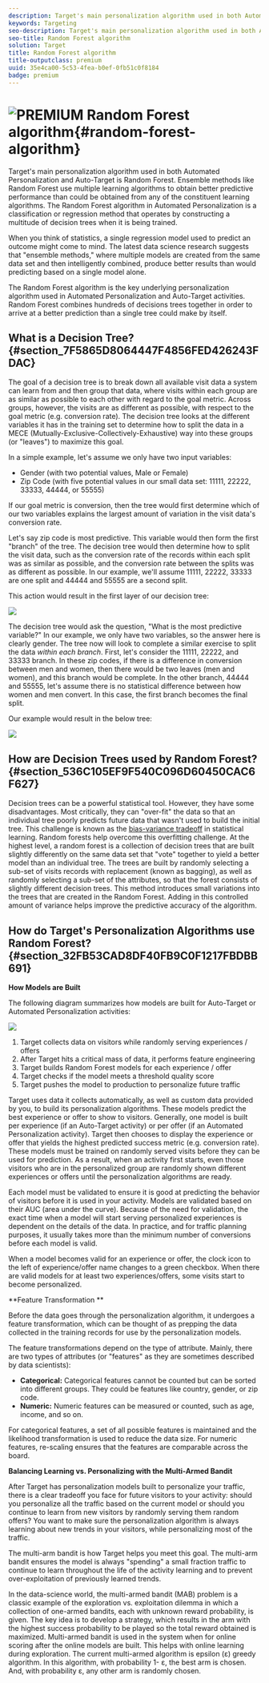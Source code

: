 ```yaml
---
description: Target's main personalization algorithm used in both Automated Personalization and Auto-Target is Random Forest. Ensemble methods like Random Forest use multiple learning algorithms to obtain better predictive performance than could be obtained from any of the constituent learning algorithms. The Random Forest algorithm in Automated Personalization is a classification or regression method that operates by constructing a multitude of decision trees when it is being trained.
keywords: Targeting
seo-description: Target's main personalization algorithm used in both Automated Personalization and Auto-Target is Random Forest. Ensemble methods like Random Forest use multiple learning algorithms to obtain better predictive performance than could be obtained from any of the constituent learning algorithms. The Random Forest algorithm in Automated Personalization is a classification or regression method that operates by constructing a multitude of decision trees when it is being trained.
seo-title: Random Forest algorithm
solution: Target
title: Random Forest algorithm
title-outputclass: premium
uuid: 35e4ca00-5c53-4fea-b0ef-0fb51c0f8184
badge: premium
---
```


# ![PREMIUM](/help/assets/premium.png) Random Forest algorithm{#random-forest-algorithm}

Target's main personalization algorithm used in both Automated Personalization and Auto-Target is Random Forest. Ensemble methods like Random Forest use multiple learning algorithms to obtain better predictive performance than could be obtained from any of the constituent learning algorithms. The Random Forest algorithm in Automated Personalization is a classification or regression method that operates by constructing a multitude of decision trees when it is being trained.

 When you think of statistics, a single regression model used to predict an outcome might come to mind. The latest data science research suggests that "ensemble methods," where multiple models are created from the same data set and then intelligently combined, produce better results than would predicting based on a single model alone.

The Random Forest algorithm is the key underlying personalization algorithm used in Automated Personalization and Auto-Target activities. Random Forest combines hundreds of decisions trees together in order to arrive at a better prediction than a single tree could make by itself.

## What is a Decision Tree? {#section_7F5865D8064447F4856FED426243FDAC}

The goal of a decision tree is to break down all available visit data a system can learn from and then group that data, where visits within each group are as similar as possible to each other with regard to the goal metric. Across groups, however, the visits are as different as possible, with respect to the goal metric (e.g. conversion rate). The decision tree looks at the different variables it has in the training set to determine how to split the data in a MECE (Mutually-Exclusive-Collectively-Exhaustive) way into these groups (or "leaves") to maximize this goal.

In a simple example, let's assume we only have two input variables:

* Gender (with two potential values, Male or Female) 
* Zip Code (with five potential values in our small data set: 11111, 22222, 33333, 44444, or 55555)

If our goal metric is conversion, then the tree would first determine which of our two variables explains the largest amount of variation in the visit data's conversion rate.

Let's say zip code is most predictive. This variable would then form the first "branch" of the tree. The decision tree would then determine how to split the visit data, such as the conversion rate of the records within each split was as similar as possible, and the conversion rate between the splits was as different as possible. In our example, we'll assume 11111, 22222, 33333 are one split and 44444 and 55555 are a second split.

This action would result in the first layer of our decision tree:

![](assets/decsion_tree_1.png)

The decision tree would ask the question, "What is the most predictive variable?" In our example, we only have two variables, so the answer here is clearly gender. The tree now will look to complete a similar exercise to split the data *within each branch*. First, let's consider the 11111, 22222, and 33333 branch. In these zip codes, if there is a difference in conversion between men and women, then there would be two leaves (men and women), and this branch would be complete. In the other branch, 44444 and 55555, let's assume there is no statistical difference between how women and men convert. In this case, the first branch becomes the final split.

Our example would result in the below tree:

![](assets/decsion_tree_2.png)

## How are Decision Trees used by Random Forest? {#section_536C105EF9F540C096D60450CAC6F627}

Decision trees can be a powerful statistical tool. However, they have some disadvantages. Most critically, they can "over-fit" the data so that an individual tree poorly predicts future data that wasn't used to build the initial tree. This challenge is known as the [bias-variance tradeoff](https://en.wikipedia.org/wiki/Bias%E2%80%93variance_tradeoff) in statistical learning. Random forests help overcome this overfitting challenge. At the highest level, a random forest is a collection of decision trees that are built slightly differently on the same data set that "vote" together to yield a better model than an individual tree. The trees are built by randomly selecting a sub-set of visits records with replacement (known as bagging), as well as randomly selecting a sub-set of the attributes, so that the forest consists of slightly different decision trees. This method introduces small variations into the trees that are created in the Random Forest. Adding in this controlled amount of variance helps improve the predictive accuracy of the algorithm.  

## How do Target's Personalization Algorithms use Random Forest? {#section_32FB53CAD8DF40FB9C0F1217FBDBB691}

**How Models are Built**

The following diagram summarizes how models are built for Auto-Target or Automated Personalization activities:

![](assets/random_forest_flow.png)

1. Target collects data on visitors while randomly serving experiences / offers 
1. After Target hits a critical mass of data, it performs feature engineering 
1. Target builds Random Forest models for each experience / offer 
1. Target checks if the model meets a threshold quality score 
1. Target pushes the model to production to personalize future traffic

Target uses data it collects automatically, as well as custom data provided by you, to build its personalization algorithms. These models predict the best experience or offer to show to visitors. Generally, one model is built per experience (if an Auto-Target activity) or per offer (if an Automated Personalization activity). Target then chooses to display the experience or offer that yields the highest predicted success metric (e.g. conversion rate). These models must be trained on randomly served visits before they can be used for prediction. As a result, when an activity first starts, even those visitors who are in the personalized group are randomly shown different experiences or offers until the personalization algorithms are ready.

Each model must be validated to ensure it is good at predicting the behavior of visitors before it is used in your activity. Models are validated based on their AUC (area under the curve). Because of the need for validation, the exact time when a model will start serving personalized experiences is dependent on the details of the data. In practice, and for traffic planning purposes, it usually takes more than the minimum number of conversions before each model is valid.

When a model becomes valid for an experience or offer, the clock icon to the left of experience/offer name changes to a green checkbox. When there are valid models for at least two experiences/offers, some visits start to become personalized.

**Feature Transformation **

Before the data goes through the personalization algorithm, it undergoes a feature transformation, which can be thought of as prepping the data collected in the training records for use by the personalization models.

The feature transformations depend on the type of attribute. Mainly, there are two types of attributes (or "features" as they are sometimes described by data scientists):

* **Categorical:** Categorical features cannot be counted but can be sorted into different groups. They could be features like country, gender, or zip code. 
* **Numeric:** Numeric features can be measured or counted, such as age, income, and so on.

For categorical features, a set of all possible features is maintained and the likelihood transformation is used to reduce the data size. For numeric features, re-scaling ensures that the features are comparable across the board.

**Balancing Learning vs. Personalizing with the Multi-Armed Bandit**

After Target has personalization models built to personalize your traffic, there is a clear tradeoff you face for future visitors to your activity: should you personalize all the traffic based on the current model or should you continue to learn from new visitors by randomly serving them random offers? You want to make sure the personalization algorithm is always learning about new trends in your visitors, while personalizing most of the traffic.

The multi-arm bandit is how Target helps you meet this goal. The multi-arm bandit ensures the model is always "spending" a small fraction traffic to continue to learn throughout the life of the activity learning and to prevent over-exploitation of previously learned trends.

In the data-science world, the multi-armed bandit (MAB) problem is a classic example of the exploration vs. exploitation dilemma in which a collection of one-armed bandits, each with unknown reward probability, is given. The key idea is to develop a strategy, which results in the arm with the highest success probability to be played so the total reward obtained is maximized. Multi-armed bandit is used in the system when for online scoring after the online models are built. This helps with online learning during exploration. The current multi-armed algorithm is epsilon (ε) greedy algorithm. In this algorithm, with probability 1- ε, the best arm is chosen. And, with probability ε, any other arm is randomly chosen. 
